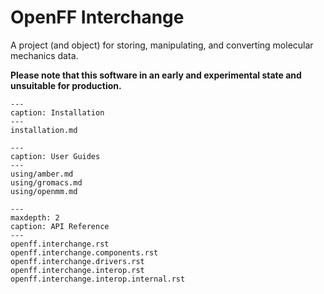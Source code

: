 # OpenFF Interchange

A project (and object) for storing, manipulating, and converting molecular mechanics data.

**Please note that this software in an early and experimental state and unsuitable for production.**

```{toctree}
---
caption: Installation
---
installation.md
```

```{toctree}
---
caption: User Guides
---
using/amber.md
using/gromacs.md
using/openmm.md
```

```{toctree}
---
maxdepth: 2
caption: API Reference
---
openff.interchange.rst
openff.interchange.components.rst
openff.interchange.drivers.rst
openff.interchange.interop.rst
openff.interchange.interop.internal.rst
```
